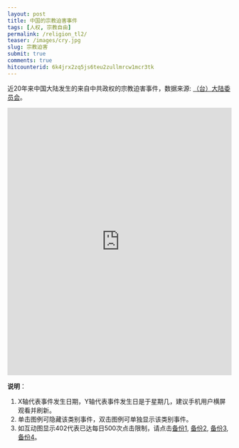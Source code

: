 ```yaml
---
layout: post
title: 中国的宗教迫害事件
tags: [人权, 宗教自由]
permalink: /religion_tl2/
teaser: /images/cry.jpg
slug: 宗教迫害
submit: true
comments: true
hitcounterid: 6k4jrx2zq5js6teu2zullmrcw1mcr3tk
---
```


近20年来中国大陆发生的来自中共政权的宗教迫害事件，数据来源: [（台）大陆委员会](https://www.mac.gov.tw/np.asp?ctNode=7351&mp=1)。

<!-- Start of iframe Code -->
<iframe width="100%" height="600" frameborder="0" scrolling="no" src="https://plot.ly/~chinatimeline/12.embed"></iframe>

<!-- End of iframe Code -->
**说明**：
1. X轴代表事件发生日期，Y轴代表事件发生日是于星期几，建议手机用户横屏观看并刷新。
2. 单击图例可隐藏该类别事件，双击图例可单独显示该类别事件。
3. 如互动图显示402代表已达每日500次点击限制，请点击[备份1](/religion_tl1), [备份2](/religion_tl2), [备份3](/religion_tl3), [备份4](/religion_tl4)。
